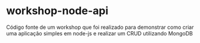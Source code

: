# workshop-node-api

Código fonte de um workshop que foi realizado para demonstrar como criar uma aplicação simples em node-js e realizar um CRUD utilizando MongoDB
